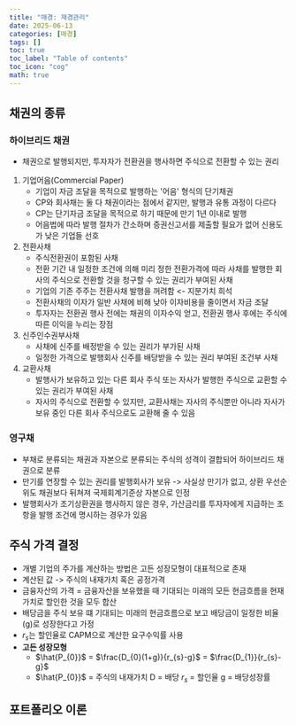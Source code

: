 ```yaml
---
title: "매경: 재경관리"
date: 2025-06-13
categories: [매경]
tags: []
toc: true
toc_label: "Table of contents"
toc_icon: "cog"
math: true
---
```

## 채권의 종류

### 하이브리드 채권
- 채권으로 발행되지만, 투자자가 전환권을 행사하면 주식으로 전환할 수 있는 권리

1. 기업어음(Commercial Paper)
   - 기업이 자금 조달을 목적으로 발행하는 '어음' 형식의 단기채권
   - CP와 회사채는 둘 다 채권이라는 점에서 같지만, 발행과 유통 과정이 다르다
   - CP는 단기자금 조달을 목적으로 하기 때문에 만기 1년 이내로 발행
   - 어음법에 따라 발행 절차가 간소하며 증권신고서를 제출할 필요가 없어 신용도가 낮은 기업들 선호
2. 전환사채
   - 주식전환권이 포함된 사채
   - 전환 기간 내 일정한 조건에 의해 미리 정한 전환가격에 따라 사채를 발행한 회사의 주식으로 전환할 것을 청구할 수 있는 권리가 부여된 사채
   - 기업의 기존 주주는 전환사채 발행을 꺼려함 <- 지분가치 희석
   - 전환사채의 이자가 일반 사채에 비해 낮아 이자비용을 줄이면서 자금 조달
   - 투자자는 전환권 행사 전에는 채권의 이자수익 얻고, 전환권 행사 후에는 주식에 따른 이익을 누리는 장점
3. 신주인수권부사채
   - 사채에 신주를 배정받을 수 있는 권리가 부가된 사채
   - 일정한 가격으로 발행회사 신주를 배당받을 수 있는 권리 부여된 조건부 사채
4. 교환사채
   - 발행사가 보유하고 있는 다른 회사 주식 또는 자사가 발행한 주식으로 교환할 수 있는 권리가 부여된 사채
   - 자사의 주식으로 전환할 수 있지만, 교환사채는 자사의 주식뿐만 아니라 자사가 보유 중인 다른 회사 주식으로도 교환해 줄 수 있음

### 영구채
- 부채로 분류되는 채권과 자본으로 분류되는 주식의 성격이 결합되어 하이브리드 채권으로 분류
- 만기를 연장할 수 있는 권리를 발행회사가 보유 -> 사실상 만기가 없고, 상환 우선순위도 채권보다 뒤쳐져 국제회계기준상 자본으로 인정
- 발행회사가 조기상환권을 행사하지 않은 경우, 가산금리를 투자자에게 지급하는 조항을 발행 조건에 명시하는 경우가 있음

## 주식 가격 결정
- 개별 기업의 주가를 계산하는 방법은 고든 성장모형이 대표적으로 존재
- 계산된 값 -> 주식의 내재가치 혹은 공정가격
- 금융자산의 가격 = 금융자산을 보유했을 때 기대되는 미래의 모든 현금흐름을 현재가치로 할인한 것을 모두 합산
- 배당금을 주식 보유 떄 기대되는 미래의 현금흐름으로 보고 배당금이 일정한 비율(g)로 성장한다고 가정
- $r_{s}$는 할인율로 CAPM으로 계산한 요구수익률 사용
- **고든 성장모형**
  - $\hat{P_{0}}$ = $\frac{D_{0}(1+g)}{r_{s}-g}$ = $\frac{D_{1}}{r_{s}-g}$
  - $\hat{P_{0}}$ = 주식의 내재가치 D = 배당 $r_{s}$ = 할인율 g = 배당성장률

## 포트폴리오 이론
